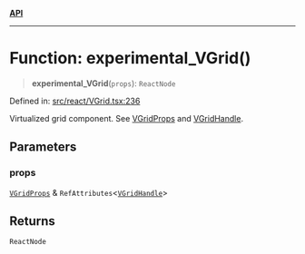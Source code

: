 [**API**](../../API.md)

***

# Function: experimental\_VGrid()

> **experimental\_VGrid**(`props`): `ReactNode`

Defined in: [src/react/VGrid.tsx:236](https://github.com/inokawa/virtua/blob/f141590c318c92fb814be380223b1e62dac03ace/src/react/VGrid.tsx#L236)

Virtualized grid component. See [VGridProps](../interfaces/VGridProps.md) and [VGridHandle](../interfaces/VGridHandle.md).

## Parameters

### props

[`VGridProps`](../interfaces/VGridProps.md) & `RefAttributes`\<[`VGridHandle`](../interfaces/VGridHandle.md)\>

## Returns

`ReactNode`
